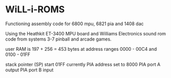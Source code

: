 # WiLL-i-ROMS
Functioning assembly code for 6800 mpu, 6821 pia and 1408 dac

Using the Heathkit ET-3400 MPU board and Williams Electronics sound rom code from systems 3-7 pinball and arcade games.

user RAM is 197 + 256 = 453 bytes
at address ranges 0000 - 00C4 and 0100 - 01FF

stack pointer (SP) start 01FF
currently PIA address set to 8000
PIA port A output
PIA port B input


